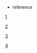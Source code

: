 - reference

[1](https://github.com/storybookjs/storybook/issues/16833)

[2](https://minoo.medium.com/storybook%EC%97%90%EC%84%9C-nextjs-%EC%97%90%EB%9F%AC%EA%B0%80-%EB%B0%9C%EC%83%9D%ED%95%A0-%EB%95%8C-85ec0b3662af)

[3](https://webpack.js.org/configuration/resolve/#resolvealias)

[4](https://github.com/i18next/next-i18next/issues/1012#issuecomment-818042184)

